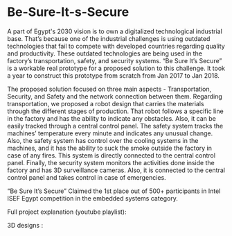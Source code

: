 # Be-Sure-It-s-Secure
 A part of Egypt's 2030 vision is to own a digitalized technological industrial base. That’s because one of the industrial challenges is using outdated technologies that fail to compete with developed countries regarding quality and productivity. These outdated technologies are being used in the factory’s transportation, safety, and security systems. “Be Sure It’s Secure” is a workable real prototype for a proposed solution to this challenge. It took a year to construct this prototype from scratch from Jan 2017 to Jan 2018.

The proposed solution focused on three main aspects - Transportation, Security, and Safety and the network connection between them. Regarding transportation, we proposed a robot design that carries the materials through the different stages of production. That robot follows a specific line in the factory and has the ability to indicate any obstacles. Also, it can be easily tracked through a central control panel. The safety system tracks the machines’ temperature every minute and indicates any unusual change. Also, the safety system has control over the cooling systems in the machines, and it has the ability to suck the smoke outside the factory in case of any fires. This system is directly connected to the central control panel. Finally, the security system monitors the activities done inside the factory and has 3D surveillance cameras. Also, it is connected to the central control panel and takes control in case of emergencies.

“Be Sure It’s Secure” Claimed the 1st place out of 500+ participants in Intel ISEF Egypt competition in the embedded systems category.

Full project explanation (youtube playlist): 

3D designs : 
